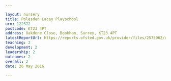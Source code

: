 ```yaml
---

layout: nursery
title: Polesden Lacey Playschool
urn: 122572
postcode: KT23 4PT
address: Oakdene Close, Bookham, Surrey, KT23 4PT
latestReportUrl: https://reports.ofsted.gov.uk/provider/files/2575962/urn/122572.pdf
teaching: 2
development: 2
leadership: 2
outcomes: 2
overall: 2
date: 26 May 2016

---
```

